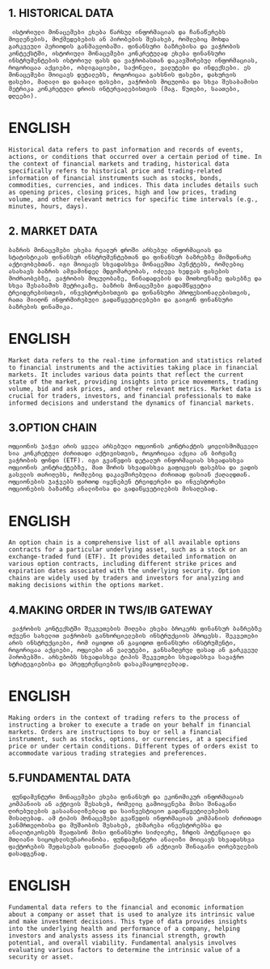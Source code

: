 ## 1. HISTORICAL DATA
     ისტორიული მონაცემები ეხება წარსულ ინფორმაციას და ჩანაწერებს მოვლენების, მოქმედებების ან პირობების შესახებ, რომლებიც მოხდა გარკვეული პერიოდის განმავლობაში. ფინანსური ბაზრებისა და ვაჭრობის კონტექსტში, ისტორიული მონაცემები კონკრეტულად ეხება ფინანსური ინსტრუმენტების ისტორიულ ფასს და ვაჭრობასთან დაკავშირებულ ინფორმაციას, როგორიცაა აქციები, ობლიგაციები, საქონელი, ვალუტები და ინდექსები. ეს მონაცემები მოიცავს დეტალებს, როგორიცაა გახსნის ფასები, დახურვის ფასები, მაღალი და დაბალი ფასები, ვაჭრობის მოცულობა და სხვა შესაბამისი მეტრიკა კონკრეტული დროის ინტერვალებისთვის (მაგ. წუთები, საათები, დღეები).

   # ENGLISH
    Historical data refers to past information and records of events, actions, or conditions that occurred over a certain period of time. In the context of financial markets and trading, historical data specifically refers to historical price and trading-related information of financial instruments such as stocks, bonds, commodities, currencies, and indices. This data includes details such as opening prices, closing prices, high and low prices, trading volume, and other relevant metrics for specific time intervals (e.g., minutes, hours, days).

## 2. MARKET  DATA
    ბაზრის მონაცემები ეხება რეალურ დროში არსებულ ინფორმაციას და სტატისტიკას ფინანსურ ინსტრუმენტებთან და ფინანსურ ბაზრებზე მიმდინარე აქტივობებთან. იგი მოიცავს სხვადასხვა მონაცემთა პუნქტებს, რომლებიც ასახავს ბაზრის ამჟამინდელ მდგომარეობას, იძლევა ხედვას ფასების მოძრაობებზე, ვაჭრობის მოცულობაზე, წინადადების და მოთხოვნაზე ფასებზე და სხვა შესაბამის მეტრიკაზე. ბაზრის მონაცემები გადამწყვეტია ტრეიდერებისთვის, ინვესტორებისთვის და ფინანსური პროფესიონალებისთვის, რათა მიიღონ ინფორმირებული გადაწყვეტილებები და გაიგონ ფინანსური ბაზრების დინამიკა.

   # ENGLISH
    Market data refers to the real-time information and statistics related to financial instruments and the activities taking place in financial markets. It includes various data points that reflect the current state of the market, providing insights into price movements, trading volume, bid and ask prices, and other relevant metrics. Market data is crucial for traders, investors, and financial professionals to make informed decisions and understand the dynamics of financial markets.

## 3.OPTION CHAIN
    ოფციონის ჯაჭვი არის ყველა არსებული ოფციონის კონტრაქტის ყოვლისმომცველი სია კონკრეტული ძირითადი აქტივისთვის, როგორიცაა აქცია ან ბირჟაზე ვაჭრობის ფონდი (ETF). იგი გვაწვდის დეტალურ ინფორმაციას სხვადასხვა ოფციონის კონტრაქტებზე, მათ შორის სხვადასხვა გაფიცვის ფასებსა და ვადის გასვლის თარიღებს, რომლებიც დაკავშირებულია ძირითად ფასიან ქაღალდთან. ოფციონების ჯაჭვებს ფართოდ იყენებენ ტრეიდერები და ინვესტორები ოფციონების ბაზარზე ანალიზისა და გადაწყვეტილების მისაღებად.

   # ENGLISH
    An option chain is a comprehensive list of all available options contracts for a particular underlying asset, such as a stock or an exchange-traded fund (ETF). It provides detailed information on various option contracts, including different strike prices and expiration dates associated with the underlying security. Option chains are widely used by traders and investors for analyzing and making decisions within the options market.

## 4.MAKING ORDER IN TWS/IB GATEWAY
     ვაჭრობის კონტექსტში შეკვეთების მიღება ეხება ბროკერს ფინანსურ ბაზრებზე თქვენი სახელით ვაჭრობის განხორციელების ინსტრუქციის პროცესს. შეკვეთები არის ინსტრუქციები, რომ იყიდოთ ან გაყიდოთ ფინანსური ინსტრუმენტი, როგორიცაა აქციები, ოფციები ან ვალუტები, განსაზღვრულ ფასად ან გარკვეულ პირობებში. არსებობს სხვადასხვა ტიპის შეკვეთები სხვადასხვა სავაჭრო სტრატეგიებისა და პრეფერენციების დასაკმაყოფილებლად.

   # ENGLISH
    Making orders in the context of trading refers to the process of instructing a broker to execute a trade on your behalf in financial markets. Orders are instructions to buy or sell a financial instrument, such as stocks, options, or currencies, at a specified price or under certain conditions. Different types of orders exist to accommodate various trading strategies and preferences.

## 5.FUNDAMENTAL DATA
     ფუნდამენტური მონაცემები ეხება ფინანსურ და ეკონომიკურ ინფორმაციას კომპანიის ან აქტივის შესახებ, რომელიც გამოიყენება მისი შინაგანი ღირებულების გასაანალიზებლად და საინვესტიციო გადაწყვეტილებების მისაღებად. ამ ტიპის მონაცემები გვაწვდის ინფორმაციას კომპანიის ძირითადი ჯანმრთელობისა და მუშაობის შესახებ, ეხმარება ინვესტორებსა და ანალიტიკოსებს შეაფასონ მისი ფინანსური სიძლიერე, ზრდის პოტენციალი და მთლიანი სიცოცხლისუნარიანობა. ფუნდამენტური ანალიზი მოიცავს სხვადასხვა ფაქტორების შეფასებას ფასიანი ქაღალდის ან აქტივის შინაგანი ღირებულების დასადგენად.

   # ENGLISH
    Fundamental data refers to the financial and economic information about a company or asset that is used to analyze its intrinsic value and make investment decisions. This type of data provides insights into the underlying health and performance of a company, helping investors and analysts assess its financial strength, growth potential, and overall viability. Fundamental analysis involves evaluating various factors to determine the intrinsic value of a security or asset.